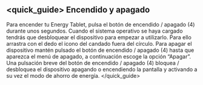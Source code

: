## <quick_guide> Encendido y apagado

Para encender tu Energy Tablet, pulsa el botón de encendido / apagado (4) durante unos segundos. Cuando el sistema operativo se haya cargado tendrás que desbloquear el
dispositivo para empezar a utilizarlo. Para ello arrastra con el dedo el icono del candado fuera del círculo.
Para apagar el dispositivo mantén pulsado el botón de encendido / apagado (4) hasta que aparezca el menú de
apagado, a continuación escoge la opción “Apagar”.
Una pulsación breve del botón de encendido / apagado (4) bloquea / desbloquea el dispositivo apagando o
encendiendo la pantalla y activando a su vez el modo de ahorro de energía.
</quick_guide>
